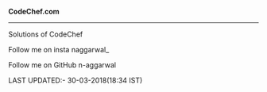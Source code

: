 <b>CodeChef.com</b>
<hr>
Solutions of CodeChef

Follow me on insta naggarwal_

Follow me on GitHub n-aggarwal

LAST UPDATED:- 30-03-2018(18:34 IST)
